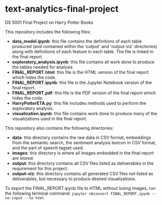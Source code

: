 # text-analytics-final-project
DS 5001 Final Project on Harry Potter Books

This repository includes the following files:
- **data_model.ipynb**: this file contains the definitions of each table produced (and contained within the 'output' and 'output-viz' directories) along with definitions of each feature in each table. The file is linked in the final report.
- **exploratory_analysis.ipynb**: this file contains all work done to produce the tables needed for analysis
- **FINAL_REPORT.html**: this file is the HTML version of the final report which hides the code.
- **FINAL_REPORT.ipynb**: this file is the Jupyter Notebook version of the final report.
- **FINAL_REPORT.pdf**: this file is the PDF version of the final report which hides the code.
- **HarryPotterETA.py**: this file includes methods used to perform the exploratory analysis.
- **visualization.ipynb**: this file contains work done to produce many of the visualizations used in the final report.

This repository also contains the following directories:
- **data**: this directory contains the raw data in CSV format, embeddings from the semantic search, the sentiment analysis lexicon in CSV format, and the part of speech tagset used.
- **images**: this directory is where all images embedded in the final report are stored.
- **output**: this directory contains all CSV files listed as deliverables in the requirement for this project.
- **output-viz**: this directory contains all generated CSV files not listed as deliverables, but necessary to produce desired visualizations.

To export the FINAL_REPORT.ipynb file to HTML without losing images, run the following terminal command: `jupyter nbconvert FINAL_REPORT.ipynb --no-input --to html`